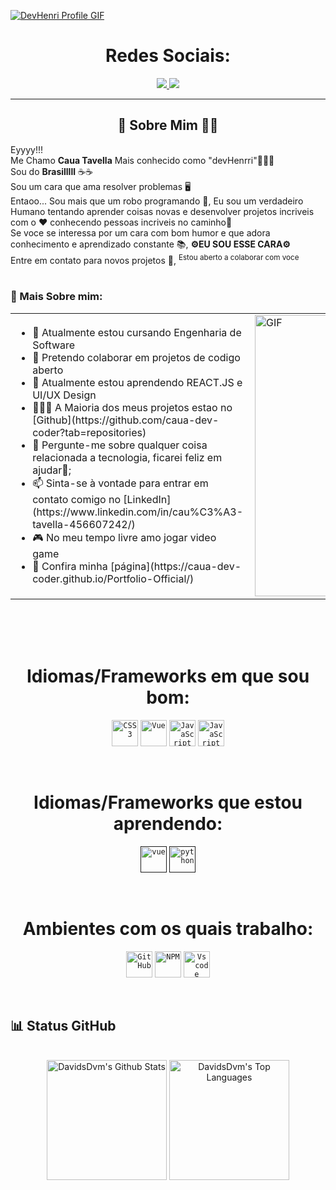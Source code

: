 <a href="https://github.com/DavidsDvm">![DevHenri Profile GIF](../imgs/OlaMundo.gif)</a>

<!-- Social icons section -->
<h1 align="center"> Redes Sociais: </h1>
  <p align="center">
    </a>
    <a href="https://www.linkedin.com/in/cau%C3%A3-tavella-456607242/">
      <img src="https://img.shields.io/badge/linkedin-7cebf5?&style=for-the-badge&logo=linkedin&logoColor=black">
    </a>
    <a href="mailto:cauatavellaprofissional@gmail.com">
      <img src="https://img.shields.io/badge/SEND%20MAIL-7cebf5?&style=for-the-badge&logo=MAIL.RU&logoColor=black">
    </a>
  </p>
</h1>

<hr>

<!-- Description about me -->
<h2 align="center"> 🤔 Sobre Mim 👨‍💻 </h2>

Eyyyy!!! <br />
Me Chamo <b>Caua Tavella</b> Mais conhecido como "devHenrri"🕵🏼‍♂️ <br />
Sou do <strong>Brasilllll</strong> ☕☕ <br />
Sou um cara que ama resolver problemas 🖥️ <br />
Entaoo... Sou mais que um robo programando 🤖, Eu sou um verdadeiro Humano tentando aprender coisas novas e desenvolver projetos incriveis com o ❤️ conhecendo pessoas incriveis no caminho🚀<br />
Se voce se interessa por um cara com bom humor e que adora conhecimento e aprendizado constante 📚, <b>⚙️EU SOU ESSE CARA⚙️</b> <br />
Entre em contato para novos projetos 📨, <sup>Estou aberto a colaborar com voce</sup>
<br/><br/> 

### 🧐 Mais Sobre mim:
<table style="border: none;">
  <tr style="border: none;">
    <td style="border: none;">
      <ul>
        <li>
          🔭 Atualmente estou cursando Engenharia de Software
        </li>
        <li>
          🤝 Pretendo colaborar em projetos de codigo aberto
        </li>
        <li>
          🌱 Atualmente estou aprendendo REACT.JS e UI/UX Design
        </li>
        <li>
          👨🏻‍💻 A Maioria dos meus projetos estao no [Github](https://github.com/caua-dev-coder?tab=repositories)
        </li>
        <li>
          💬 Pergunte-me sobre qualquer coisa relacionada a tecnologia, ficarei feliz em ajudar🐧;
        </li>
        <li>
          📫 Sinta-se à vontade para entrar em contato comigo no [LinkedIn](https://www.linkedin.com/in/cau%C3%A3-tavella-456607242/)
        </li>
        <li>
          🎮 No meu tempo livre amo jogar video game
        </li>
        <li>
          📝  Confira minha [página](https://caua-dev-coder.github.io/Portfolio-Official/) 
        </li>
    </td>
    <td style="border: none;">
      <img align="right" alt="GIF" src="./assets/dance_ascii.gif" width="450vw"/>
    </td>
  </tr>
</table>
<br><br><br>

<!-- languajes and skills section -->

<h1 align="center"> Idiomas/Frameworks em que sou bom: </h1>
<p align="center">
  <code><a href="https://www.w3.org/Style/CSS/Overview.en.html"><img alt="CSS 3" title="CSS 3" src="../imgs/css.png" height="42"></a></code>
  <code><a href="https://reactjs.org/"><img alt="Vue" title="Vue" src="../imgs/react.png" height="42"></a></code>
  <code><a href="https://developer.mozilla.org/en-US/docs/Web/JavaScript"><img alt="JavaScript" title="JavaScript" src="../imgs/js.png" height="42"></a></code>
    <code><a href="https://developer.mozilla.org/en-US/docs/Web/JavaScript"><img alt="JavaScript" title="JavaScript" src="../imgs/html.png" height="42"></a></code>
</p>
<br>

<h1 align="center"> Idiomas/Frameworks que estou aprendendo: </h1>
<p align="center">
  <code><a href=""><img alt="vue" title="Vue" src="../imgs/vue.png" height="42"></a></code>
  <code><a href=""><img alt="python" title="python" src="../imgs/python.png" height="42"></a></code>
</p>
<br>

<h1 align="center"> Ambientes com os quais trabalho: </h1>
<p align="center">
  <code><a href="https://github.com/"><img alt="GitHub" title="GitHub" src="../imgs/github.png" height="42"></a></code>
  <code><a href="https://www.npmjs.com"><img alt="NPM" title="NPM" src="../imgs/npm.png" height="42"></a></code>
  <code><a href="https://code.visualstudio.com/"><img alt="Vs code" title="Vs code" src="../imgs/vscode.png" height="42"></a></code>
</p>
<br>

<!-- GitHub stats section -->

## 📊 Status GitHub

<!-- Bassed on: https://github.com/anuraghazra/github-readme-stats -->
<p align="center">
  <br/>
  <a href="https://github.com/anuraghazra/github-readme-stats"><img alt="DavidsDvm's Github Stats" src="https://github-readme-stats.vercel.app/api/?username=caua-dev-coder&show_icons=true&count_private=true&theme=react&bg_color=1F222E&title_color=7cebf5&icon_color=2d7de4&show_icons=true&border_color=7cebf5&border_radius=10" height="192px"/></a>
  <a href="https://github.com/anuraghazra/github-readme-stats"><img alt="DavidsDvm's Top Languages" src="https://github-readme-stats.vercel.app/api/top-langs/?username=caua-dev-coder&langs_count=8&layout=compact&theme=react&bg_color=1F222E&title_color=7cebf5&icon_color=2d7de4&show_icons=true&border_color=7cebf5&border_radius=10" height="192px"/></a>
  <br/>
</p>